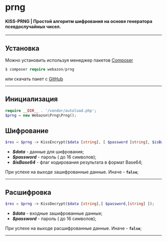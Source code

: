 
# prng

#### KISS-PRNG | Простой алгоритм шифрования на основе генератора псевдослучайных чисел.

------

## Установка

Можно установить используя менеджер пакетов [Composer](https://getcomposer.org)

```php
$ composer require webazon/prng
```

или скачать пакет с [GitHub](https://github.com/katsef/prngl)

------

## Инициализация

```php
require __DIR__ . '/vendor/autoload.php';
$prng = new Webazon\Prng\Prng();
```

## Шифрование 

```php
$res = $prng -> KissEncrypt($data [string], [ $password [string], $isBase64 [bool]]);
```

- ***$data*** - данные для шифрования;
- ***$password*** - пароль ( до 16 символов);
- ***$isBase64*** - флаг кодирования результата в формат Base64;

При успехе на выходе зашифрованные данные. Иначе - **`false`**;

------

## Расшифровка 

```php
$res = $prng -> KissDecrypt($data [string],[ $password,[string] ]);
```

- ***$data*** - входные зашифрованные данные;
- ***$password*** - пароль ( до 16 символов);

При успехе на выходе расшифрованные данные. Иначе - **`false`**;

------

